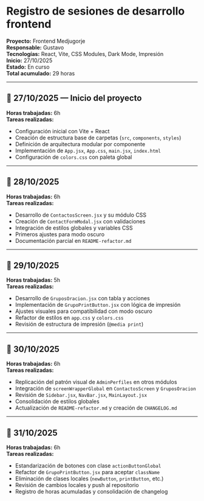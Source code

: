 # Registro de sesiones de desarrollo frontend

**Proyecto:** Frontend Medjugorje  
**Responsable:** Gustavo  
**Tecnologías:** React, Vite, CSS Modules, Dark Mode, Impresión  
**Inicio:** 27/10/2025  
**Estado:** En curso  
**Total acumulado:** 29 horas

---

## 📅 27/10/2025 — Inicio del proyecto
**Horas trabajadas:** 6h  
**Tareas realizadas:**
- Configuración inicial con Vite + React
- Creación de estructura base de carpetas (`src`, `components`, `styles`)
- Definición de arquitectura modular por componente
- Implementación de `App.jsx`, `App.css`, `main.jsx`, `index.html`
- Configuración de `colors.css` con paleta global

---

## 📅 28/10/2025
**Horas trabajadas:** 6h  
**Tareas realizadas:**
- Desarrollo de `ContactosScreen.jsx` y su módulo CSS
- Creación de `ContactFormModal.jsx` con validaciones
- Integración de estilos globales y variables CSS
- Primeros ajustes para modo oscuro
- Documentación parcial en `README-refactor.md`

---

## 📅 29/10/2025
**Horas trabajadas:** 5h  
**Tareas realizadas:**
- Desarrollo de `GruposOracion.jsx` con tabla y acciones
- Implementación de `GrupoPrintButton.jsx` con lógica de impresión
- Ajustes visuales para compatibilidad con modo oscuro
- Refactor de estilos en `app.css` y `colors.css`
- Revisión de estructura de impresión (`@media print`)

---

## 📅 30/10/2025
**Horas trabajadas:** 6h  
**Tareas realizadas:**
- Replicación del patrón visual de `AdminPerfiles` en otros módulos
- Integración de `screenWrapperGlobal` en `ContactosScreen` y `GruposOracion`
- Revisión de `Sidebar.jsx`, `NavBar.jsx`, `MainLayout.jsx`
- Consolidación de estilos globales
- Actualización de `README-refactor.md` y creación de `CHANGELOG.md`

---

## 📅 31/10/2025
**Horas trabajadas:** 6h  
**Tareas realizadas:**
- Estandarización de botones con clase `actionButtonGlobal`
- Refactor de `GrupoPrintButton.jsx` para aceptar `className`
- Eliminación de clases locales (`newButton`, `printButton`, etc.)
- Revisión de cambios locales y push al repositorio
- Registro de horas acumuladas y consolidación de changelog

